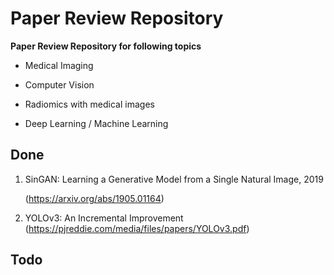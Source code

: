 # Paper Review Repository
**Paper Review Repository for following topics**

- Medical Imaging

- Computer Vision

- Radiomics with medical images

- Deep Learning / Machine Learning

  

## Done

1. SinGAN: Learning a Generative Model from a Single Natural Image, 2019

   (https://arxiv.org/abs/1905.01164)

2. YOLOv3: An Incremental Improvement (https://pjreddie.com/media/files/papers/YOLOv3.pdf)



## Todo

